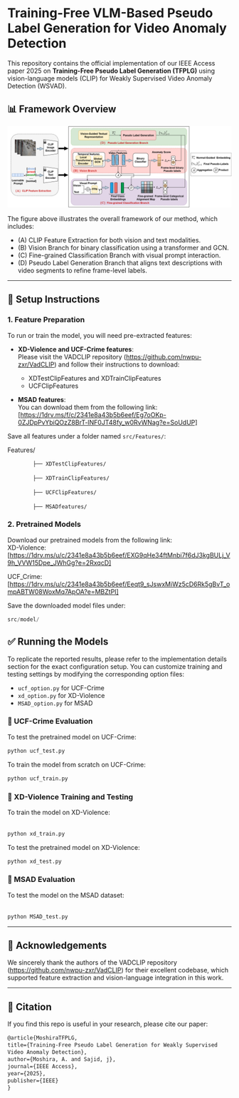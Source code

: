 
# Training-Free VLM-Based Pseudo Label Generation for Video Anomaly Detection

This repository contains the official implementation of our IEEE Access paper 2025 on **Training-Free Pseudo Label Generation (TFPLG)** using vision-language models (CLIP) for Weakly Supervised Video Anomaly Detection (WSVAD).

## 📊 Framework Overview

![TFPLG Framework](./TFPLG_framework.png)

The figure above illustrates the overall framework of our method, which includes:

- (A) CLIP Feature Extraction for both vision and text modalities.
- (B) Vision Branch for binary classification using a transformer and GCN.
- (C) Fine-grained Classification Branch with visual prompt interaction.
- (D) Pseudo Label Generation Branch that aligns text descriptions with video segments to refine frame-level labels.

---

## 🔧 Setup Instructions

### 1. Feature Preparation

To run or train the model, you will need pre-extracted features:

- **XD-Violence and UCF-Crime features**:  
  Please visit the VADCLIP repository (https://github.com/nwpu-zxr/VadCLIP) and follow their instructions to download:
  - XDTestClipFeatures and XDTrainClipFeatures
  - UCFClipFeatures

- **MSAD features**:  
  You can download them from the following link:  
  [https://1drv.ms/f/c/2341e8a43b5b6eef/Eg7oOKp-0ZJDpPvYbiQOzZ8BrT-lNF0JT48fy_w0RvWNag?e=SoUdUP]

Save all features under a folder named `src/Features/`:

Features/

            ├── XDTestClipFeatures/

            ├── XDTrainClipFeatures/

            ├── UCFClipFeatures/

            ├── MSADfeatures/



### 2. Pretrained Models

Download our pretrained models from the following link:  
XD-Violence: [https://1drv.ms/u/c/2341e8a43b5b6eef/EXG9qHe34ftMnbi7f6dJ3kgBULj_V9h_VVW15Dpe_JWhGg?e=2RxqcD]

UCF_Crime: [https://1drv.ms/u/c/2341e8a43b5b6eef/Eeqt9_sJswxMiWz5cD6Rk5gBvT_ompABTW08WoxMq7ApOA?e=MBZtPI]

Save the downloaded model files under:


```python 
src/model/
```

## ✅ Running the Models

To replicate the reported results, please refer to the implementation details section for the exact configuration setup.
You can customize training and testing settings by modifying the corresponding option files:
- `ucf_option.py` for UCF-Crime
- `xd_option.py` for XD-Violence
- `MSAD_option.py` for MSAD

### 🧪 UCF-Crime Evaluation

To test the pretrained model on UCF-Crime:

```python 
python ucf_test.py
```
To train the model from scratch on UCF-Crime:

```python
python ucf_train.py
```
### 🧪 XD-Violence Training and Testing
To train the model on XD-Violence:

```python

python xd_train.py
```
To test the pretrained model on XD-Violence:

```python
python xd_test.py
```
### 🧪 MSAD Evaluation
To test the model on the MSAD dataset:

```python

python MSAD_test.py
```

---

## 🙏 Acknowledgements

We sincerely thank the authors of the VADCLIP repository (https://github.com/nwpu-zxr/VadCLIP) for their excellent codebase, which supported feature extraction and vision-language integration in this work.

---

## 📄 Citation

If you find this repo is useful in your research, please cite our paper:
```
@article{MoshiraTFPLG,
title={Training-Free Pseudo Label Generation for Weakly Supervised Video Anomaly Detection},
author={Moshira, A. and Sajid, j},
journal={IEEE Access},
year={2025},
publisher={IEEE}
}
```